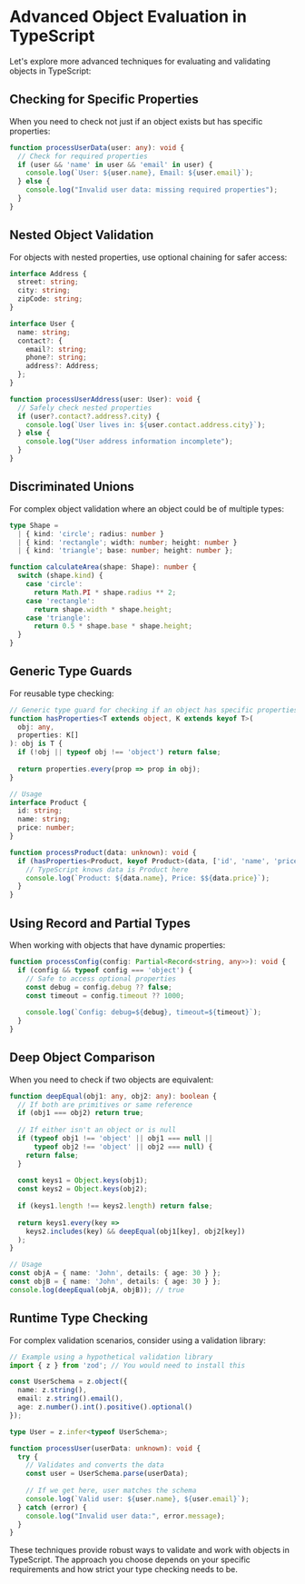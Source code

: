 # Advanced Object Evaluation in TypeScript

Let's explore more advanced techniques for evaluating and validating objects in TypeScript:

## Checking for Specific Properties

When you need to check not just if an object exists but has specific properties:

```typescript
function processUserData(user: any): void {
  // Check for required properties
  if (user && 'name' in user && 'email' in user) {
    console.log(`User: ${user.name}, Email: ${user.email}`);
  } else {
    console.log("Invalid user data: missing required properties");
  }
}
```

## Nested Object Validation

For objects with nested properties, use optional chaining for safer access:

```typescript
interface Address {
  street: string;
  city: string;
  zipCode: string;
}

interface User {
  name: string;
  contact?: {
    email?: string;
    phone?: string;
    address?: Address;
  };
}

function processUserAddress(user: User): void {
  // Safely check nested properties
  if (user?.contact?.address?.city) {
    console.log(`User lives in: ${user.contact.address.city}`);
  } else {
    console.log("User address information incomplete");
  }
}
```

## Discriminated Unions

For complex object validation where an object could be of multiple types:

```typescript
type Shape = 
  | { kind: 'circle'; radius: number }
  | { kind: 'rectangle'; width: number; height: number }
  | { kind: 'triangle'; base: number; height: number };

function calculateArea(shape: Shape): number {
  switch (shape.kind) {
    case 'circle':
      return Math.PI * shape.radius ** 2;
    case 'rectangle':
      return shape.width * shape.height;
    case 'triangle':
      return 0.5 * shape.base * shape.height;
  }
}
```

## Generic Type Guards

For reusable type checking:

```typescript
// Generic type guard for checking if an object has specific properties
function hasProperties<T extends object, K extends keyof T>(
  obj: any, 
  properties: K[]
): obj is T {
  if (!obj || typeof obj !== 'object') return false;
  
  return properties.every(prop => prop in obj);
}

// Usage
interface Product {
  id: string;
  name: string;
  price: number;
}

function processProduct(data: unknown): void {
  if (hasProperties<Product, keyof Product>(data, ['id', 'name', 'price'])) {
    // TypeScript knows data is Product here
    console.log(`Product: ${data.name}, Price: $${data.price}`);
  }
}
```

## Using Record and Partial Types

When working with objects that have dynamic properties:

```typescript
function processConfig(config: Partial<Record<string, any>>): void {
  if (config && typeof config === 'object') {
    // Safe to access optional properties
    const debug = config.debug ?? false;
    const timeout = config.timeout ?? 1000;
    
    console.log(`Config: debug=${debug}, timeout=${timeout}`);
  }
}
```

## Deep Object Comparison

When you need to check if two objects are equivalent:

```typescript
function deepEqual(obj1: any, obj2: any): boolean {
  // If both are primitives or same reference
  if (obj1 === obj2) return true;
  
  // If either isn't an object or is null
  if (typeof obj1 !== 'object' || obj1 === null || 
      typeof obj2 !== 'object' || obj2 === null) {
    return false;
  }
  
  const keys1 = Object.keys(obj1);
  const keys2 = Object.keys(obj2);
  
  if (keys1.length !== keys2.length) return false;
  
  return keys1.every(key => 
    keys2.includes(key) && deepEqual(obj1[key], obj2[key])
  );
}

// Usage
const objA = { name: 'John', details: { age: 30 } };
const objB = { name: 'John', details: { age: 30 } };
console.log(deepEqual(objA, objB)); // true
```

## Runtime Type Checking

For complex validation scenarios, consider using a validation library:

```typescript
// Example using a hypothetical validation library
import { z } from 'zod'; // You would need to install this

const UserSchema = z.object({
  name: z.string(),
  email: z.string().email(),
  age: z.number().int().positive().optional()
});

type User = z.infer<typeof UserSchema>;

function processUser(userData: unknown): void {
  try {
    // Validates and converts the data
    const user = UserSchema.parse(userData);
    
    // If we get here, user matches the schema
    console.log(`Valid user: ${user.name}, ${user.email}`);
  } catch (error) {
    console.log("Invalid user data:", error.message);
  }
}
```

These techniques provide robust ways to validate and work with objects in TypeScript. The approach you choose depends on your specific requirements and how strict your type checking needs to be.